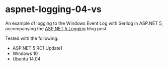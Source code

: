 # aspnet-logging-04-vs

An example of logging to the Windows Event Log with Serilog in ASP.NET 5, accompanying the [ASP.NET 5 Logging](https://jeffogata.com/asp-net-5-logging/) blog post.

Tested with the following:
* ASP.NET 5 RC1 Update1
* Windows 10
* Ubuntu 14.04
